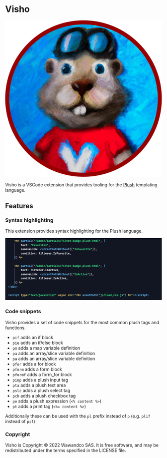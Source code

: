 # Visho

![Logo](https://raw.githubusercontent.com/wawandco/visho/main/assets/visho.png)

Visho is a VSCode extension that provides tooling for the [Plush](https://github.com/gobuffalo/plush) templating language. 

## Features

### Syntax highlighting
This extension provides syntax highlighting for the Plush language.

![Preview](https://raw.githubusercontent.com/wawandco/visho/main/assets/syntax-highlight.png)
### Code snippets

Visho provides a set of code snippets for the most common plush tags and functions.

- `pif` adds an if block
- `pie` adds an if/else block
- `pm` adds a map variable definition
- `pa` adds an array/slice variable definition
- `pa` adds an array/slice variable definition
- `pfor` adds a for block
- `pform` adds a form block
- `pformf` adds a form_for block 
- `pinp` adds a plush input tag
- `pta` adds a plush text area
- `pslc` adds a plush select tag
- `pch` adds a plush checkbox tag
- `pe` adds a plush expression (`<% content %>`)
- `pt` adds a print tag (`<%= content %>`)

Additionally these can be used with the `pl` prefix instead of `p` (e.g. `plif` instead of `pif`)

### Copyright

Visho is Copyright © 2022 Wawandco SAS. It is free software, and may be redistributed under the terms specified in the LICENSE file.